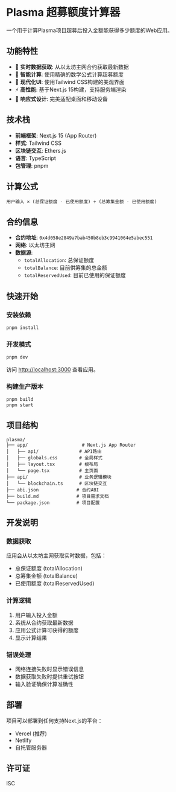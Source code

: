 # Plasma 超募额度计算器

一个用于计算Plasma项目超募后投入金额能获得多少额度的Web应用。

## 功能特性

- 🔗 **实时数据获取**: 从以太坊主网合约获取最新数据
- 🧮 **智能计算**: 使用精确的数学公式计算超募额度
- 🎨 **现代化UI**: 使用Tailwind CSS构建的美观界面
- ⚡ **高性能**: 基于Next.js 15构建，支持服务端渲染
- 📱 **响应式设计**: 完美适配桌面和移动设备

## 技术栈

- **前端框架**: Next.js 15 (App Router)
- **样式**: Tailwind CSS
- **区块链交互**: Ethers.js
- **语言**: TypeScript
- **包管理**: pnpm

## 计算公式

```
用户输入 × (总保证额度 - 已使用额度) ÷ (总筹集金额 - 已使用额度)
```

## 合约信息

- **合约地址**: `0x4d058e2849a7bab450b8eb3c9941064e5abec551`
- **网络**: 以太坊主网
- **数据源**: 
  - `totalAllocation`: 总保证额度
  - `totalBalance`: 目前供筹集的总金额
  - `totalReservedUsed`: 目前已使用的保证额度

## 快速开始

### 安装依赖

```bash
pnpm install
```

### 开发模式

```bash
pnpm dev
```

访问 [http://localhost:3000](http://localhost:3000) 查看应用。

### 构建生产版本

```bash
pnpm build
pnpm start
```

## 项目结构

```
plasma/
├── app/                    # Next.js App Router
│   ├── api/               # API路由
│   ├── globals.css        # 全局样式
│   ├── layout.tsx         # 根布局
│   └── page.tsx           # 主页面
├── api/                   # 业务逻辑模块
│   └── blockchain.ts      # 区块链交互
├── abi.json              # 合约ABI
├── build.md              # 项目需求文档
└── package.json          # 项目配置
```

## 开发说明

### 数据获取

应用会从以太坊主网获取实时数据，包括：
- 总保证额度 (totalAllocation)
- 总筹集金额 (totalBalance) 
- 已使用额度 (totalReservedUsed)

### 计算逻辑

1. 用户输入投入金额
2. 系统从合约获取最新数据
3. 应用公式计算可获得的额度
4. 显示计算结果

### 错误处理

- 网络连接失败时显示错误信息
- 数据获取失败时提供重试按钮
- 输入验证确保计算准确性

## 部署

项目可以部署到任何支持Next.js的平台：

- Vercel (推荐)
- Netlify
- 自托管服务器

## 许可证

ISC 